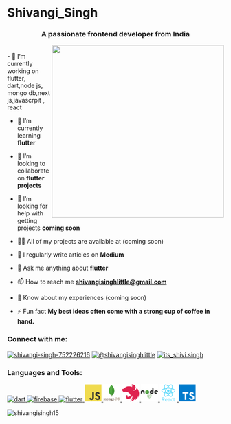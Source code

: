 # Shivangi_Singh
<h3 align="center">A passionate frontend developer from India</h3>
<img align="right" width="400" height="400"src="https://i.pinimg.com/originals/06/60/ef/0660efe82fa3da42ed56eef013171835.gif">


<br/>
- 🔭 I’m currently working on flutter, dart,node js, mongo db,next js,javascrpit , react

- 🌱 I’m currently learning  **flutter**

- 👯 I’m looking to collaborate on **flutter projects**

- 🤝 I’m looking for help with getting projects **coming soon**

- 👨‍💻 All of my projects are available at (coming soon)

- 📝 I regularly write articles on **Medium**

- 💬 Ask me anything about **flutter**

- 📫 How to reach me  **shivangisinghlittle@gmail.com**

- 📄 Know about my experiences (coming soon)

- ⚡ Fun fact **My best ideas often come with a strong cup of coffee in hand.**

<h3 align="left">Connect with me:</h3>
<p align="left">
<a href="https://linkedin.com/in/shivangi-singh-752226216" target="blank"><img align="center" src="https://raw.githubusercontent.com/rahuldkjain/github-profile-readme-generator/master/src/images/icons/Social/linked-in-alt.svg" alt="shivangi-singh-752226216" height="30" width="40" /></a>
<a href="https://medium.com/@shivangisinghlittle" target="blank"><img align="center" src="https://raw.githubusercontent.com/rahuldkjain/github-profile-readme-generator/master/src/images/icons/Social/medium.svg" alt="@shivangisinghlittle" height="30" width="40" /></a>
<a href="https://discord.gg/its_shivi.singh" target="blank"><img align="center" src="https://raw.githubusercontent.com/rahuldkjain/github-profile-readme-generator/master/src/images/icons/Social/discord.svg" alt="its_shivi.singh" height="30" width="40" /></a>
</p>

<h3 align="left">Languages and Tools:</h3>
<p align="left"> <a href="https://dart.dev" target="_blank" rel="noreferrer"> <img src="https://www.vectorlogo.zone/logos/dartlang/dartlang-icon.svg" alt="dart" width="40" height="40"/> </a> <a href="https://firebase.google.com/" target="_blank" rel="noreferrer"> <img src="https://www.vectorlogo.zone/logos/firebase/firebase-icon.svg" alt="firebase" width="40" height="40"/> </a> <a href="https://flutter.dev" target="_blank" rel="noreferrer"> <img src="https://www.vectorlogo.zone/logos/flutterio/flutterio-icon.svg" alt="flutter" width="40" height="40"/> </a> <a href="https://developer.mozilla.org/en-US/docs/Web/JavaScript" target="_blank" rel="noreferrer"> <img src="https://raw.githubusercontent.com/devicons/devicon/master/icons/javascript/javascript-original.svg" alt="javascript" width="40" height="40"/> </a> <a href="https://www.mongodb.com/" target="_blank" rel="noreferrer"> <img src="https://raw.githubusercontent.com/devicons/devicon/master/icons/mongodb/mongodb-original-wordmark.svg" alt="mongodb" width="40" height="40"/> </a> <a href="https://nestjs.com/" target="_blank" rel="noreferrer"> <img src="https://raw.githubusercontent.com/devicons/devicon/master/icons/nestjs/nestjs-plain.svg" alt="nestjs" width="40" height="40"/> </a> <a href="https://nodejs.org" target="_blank" rel="noreferrer"> <img src="https://raw.githubusercontent.com/devicons/devicon/master/icons/nodejs/nodejs-original-wordmark.svg" alt="nodejs" width="40" height="40"/> </a> <a href="https://reactjs.org/" target="_blank" rel="noreferrer"> <img src="https://raw.githubusercontent.com/devicons/devicon/master/icons/react/react-original-wordmark.svg" alt="react" width="40" height="40"/> </a> <a href="https://www.typescriptlang.org/" target="_blank" rel="noreferrer"> <img src="https://raw.githubusercontent.com/devicons/devicon/master/icons/typescript/typescript-original.svg" alt="typescript" width="40" height="40"/> </a> </p>

<p><img align="center" src="https://github-readme-stats.vercel.app/api/top-langs?username=shivangisingh15&show_icons=true&locale=en&layout=compact" alt="shivangisingh15" /></p>
